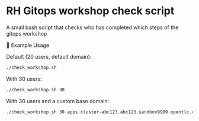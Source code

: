 # RH Gitops workshop check script

A small bash script that checks who has completed which steps of the gitops workshop

🔧 Example Usage

Default (20 users, default domain):

```bash
./check_workshop.sh
```

With 30 users:

```bash
./check_workshop.sh 30
```

With 30 users and a custom base domain:

```bash
./check_workshop.sh 30 apps.cluster-abc123.abc123.sandbox9999.opentlc.com
```

